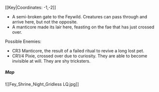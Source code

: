 [[Key|Coordinates: -1,-2]]

- A semi-broken gate to the Feywild. Creatures can pass through and arrive here, but not the opposite.
- A manticore made its lair here, feasting on the fae that has just crossed over.

Possible Enemies:
- CR3 Manticore, the result of a failed ritual to revive a long lost pet.
- CR1/4 Pixie, crossed over due to curiosity. They are able to become invisible at will. They are shy tricksters.
##### Map
![[Fey_Shrine_Night_Gridless LQ.jpg]]

